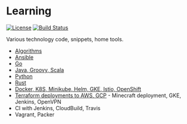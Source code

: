 # Learning

[![License](https://img.shields.io/github/license/matihost/learning.svg)](https://opensource.org/licenses/MIT)
[![Build Status](https://app.travis-ci.com/matihost/learning.svg?branch=master)](https://app.travis-ci.com/github/matihost/learning)

Various technology code, snippets, home tools.

* [Algorithms](algorithms/project-euler)
* [Ansible](ansible)
* [Go](go)
* [Java, Groovy, Scala](java)
* [Python](python)
* [Rust](rust)
* [Docker, K8S, Minikube, Helm, GKE, Istio, OpenShift](k8s)
* [Terraform deployments to AWS, GCP](terraform) - Minecraft deployment, GKE, Jenkins, OpenVPN
* CI with Jenkins, CloudBuild, Travis
* Vagrant, Packer
